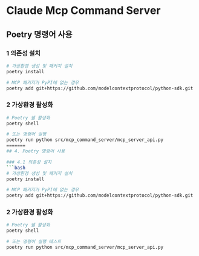 # Claude Mcp Command Server

## Poetry 명령어 사용

### 1 의존성 설치
```bash
# 가상환경 생성 및 패키지 설치
poetry install

# MCP 패키지가 PyPI에 없는 경우
poetry add git+https://github.com/modelcontextprotocol/python-sdk.git
```

### 2 가상환경 활성화
```bash
# Poetry 쉘 활성화
poetry shell

# 또는 명령어 실행
poetry run python src/mcp_command_server/mcp_server_api.py
=======
## 4. Poetry 명령어 사용

### 4.1 의존성 설치
```bash
# 가상환경 생성 및 패키지 설치
poetry install

# MCP 패키지가 PyPI에 없는 경우
poetry add git+https://github.com/modelcontextprotocol/python-sdk.git
```

### 2 가상환경 활성화
```bash
# Poetry 쉘 활성화
poetry shell

# 또는 명령어 실행 테스트
poetry run python src/mcp_command_server/mcp_server_api.py
```